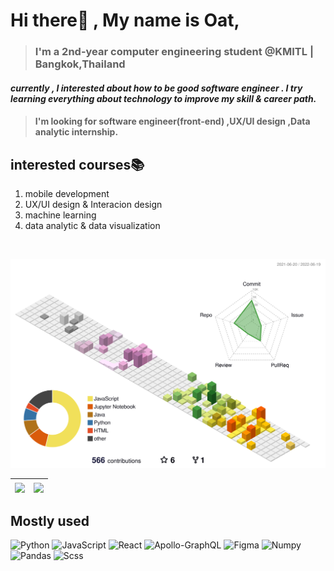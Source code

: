 # Hi there👋 , My name is Oat,
> ### I'm a 2nd-year computer engineering student @KMITL | Bangkok,Thailand


#### *currently , I interested about how to be good software engineer . I try learning everything about technology to improve my skill & career path.* 
> #### I'm looking for software engineer(front-end) ,UX/UI design ,Data analytic internship.

## interested courses📚
1. mobile development
2. UX/UI design & Interacion design
3. machine learning 
4. data analytic & data visualization

<br />

![](./profile-3d-contrib/profile-south-season-animate.svg)


| <img align="center" src="https://github-readme-stats.vercel.app/api/top-langs/?username=aphisit-ths&layout=compact&hide_border=true"  /> | <img align="center" src="https://github-readme-stats.vercel.app/api?username=aphisit-ths&show_icons=true&hide_border=true" /> |
| ------------- | ------------- |

## Mostly used
![Python](https://img.shields.io/badge/Python-3776AB?style=for-the-badge&logo=python&logoColor=white)
![JavaScript](https://img.shields.io/badge/JavaScript-323330?style=for-the-badge&logo=javascript&logoColor=F7DF1E)
![React](https://img.shields.io/badge/react-%2320232a.svg?style=for-the-badge&logo=react&logoColor=%2361DAFB) 
![Apollo-GraphQL](https://img.shields.io/badge/-ApolloGraphQL-311C87?style=for-the-badge&logo=apollo-graphql)
![Figma](https://img.shields.io/badge/figma-%23F24E1E.svg?style=for-the-badge&logo=figma&logoColor=white)
![Numpy](https://img.shields.io/badge/Numpy-777BB4?style=for-the-badge&logo=numpy&logoColor=white)
![Pandas](	https://img.shields.io/badge/Pandas-2C2D72?style=for-the-badge&logo=pandas&logoColor=white)
![Scss](https://img.shields.io/badge/Sass-CC6699?style=for-the-badge&logo=sass&logoColor=white)
<br />
